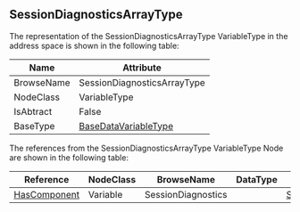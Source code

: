 <!-- objecttype -->
## SessionDiagnosticsArrayType
The representation of the SessionDiagnosticsArrayType VariableType in the address space is shown in the following table:  

|Name|Attribute|
|---|---|
|BrowseName|SessionDiagnosticsArrayType|
|NodeClass|VariableType|
|IsAbtract|False|
|BaseType|[BaseDataVariableType](../../../Part5/VariableTypes/BaseDataVariableType/readme.md)|

The references from the SessionDiagnosticsArrayType VariableType Node are shown in the following table:  

|Reference|NodeClass|BrowseName|DataType|TypeDefinition|ModellingRule|
|---|---|---|---|---|---|
|[HasComponent](../../../Part3/ReferenceTypes/HasComponent/readme.md)|Variable|SessionDiagnostics||[SessionDiagnosticsVariableType](../../Part5/VariableTypes/SessionDiagnosticsVariableType/readme.md)|[ExposesItsArray](../../Objects/ExposesItsArray/readme.md)|

